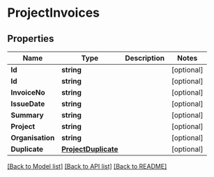 # ProjectInvoices

## Properties

Name | Type | Description | Notes
------------ | ------------- | ------------- | -------------
**Id** | **string** |  | [optional] 
**Id** | **string** |  | [optional] 
**InvoiceNo** | **string** |  | [optional] 
**IssueDate** | **string** |  | [optional] 
**Summary** | **string** |  | [optional] 
**Project** | **string** |  | [optional] 
**Organisation** | **string** |  | [optional] 
**Duplicate** | [**ProjectDuplicate**](project_duplicate.md) |  | [optional] 

[[Back to Model list]](../README.md#documentation-for-models) [[Back to API list]](../README.md#documentation-for-api-endpoints) [[Back to README]](../README.md)


